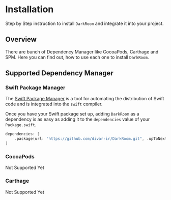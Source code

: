 # Installation

Step by Step instruction to install ``DarkRoom`` and integrate it into your project.

## Overview

There are bunch of Dependency Manager like CocoaPods, Carthage and SPM. Here you can find out, how to use each one to install ``DarkRoom``.

## Supported Dependency Manager

### Swift Package Manager

The [Swift Package Manager](https://swift.org/package-manager/) is a tool for automating the distribution of Swift code and is integrated into the `swift` compiler.

Once you have your Swift package set up, adding `DarkRoom` as a dependency is as easy as adding it to the `dependencies` value of your `Package.swift`.

```swift
dependencies: [
    .package(url: "https://github.com/divar-ir/DarkRoom.git", .upToNextMajor(from: "1.0.0"))
]
```

### CocoaPods

Not Supported Yet

### Carthage

Not Supported Yet
